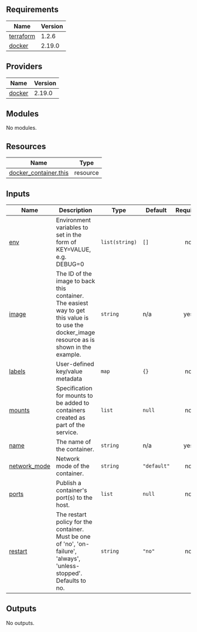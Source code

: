 <!-- BEGIN_TF_DOCS -->
## Requirements

| Name | Version |
|------|---------|
| <a name="requirement_terraform"></a> [terraform](#requirement\_terraform) | 1.2.6 |
| <a name="requirement_docker"></a> [docker](#requirement\_docker) | 2.19.0 |

## Providers

| Name | Version |
|------|---------|
| <a name="provider_docker"></a> [docker](#provider\_docker) | 2.19.0 |

## Modules

No modules.

## Resources

| Name | Type |
|------|------|
| [docker_container.this](https://registry.terraform.io/providers/kreuzwerker/docker/2.19.0/docs/resources/container) | resource |

## Inputs

| Name | Description | Type | Default | Required |
|------|-------------|------|---------|:--------:|
| <a name="input_env"></a> [env](#input\_env) | Environment variables to set in the form of KEY=VALUE, e.g. DEBUG=0 | `list(string)` | `[]` | no |
| <a name="input_image"></a> [image](#input\_image) | The ID of the image to back this container. The easiest way to get this value is to use the docker\_image resource as is shown in the example. | `string` | n/a | yes |
| <a name="input_labels"></a> [labels](#input\_labels) | User-defined key/value metadata | `map` | `{}` | no |
| <a name="input_mounts"></a> [mounts](#input\_mounts) | Specification for mounts to be added to containers created as part of the service. | `list` | `null` | no |
| <a name="input_name"></a> [name](#input\_name) | The name of the container. | `string` | n/a | yes |
| <a name="input_network_mode"></a> [network\_mode](#input\_network\_mode) | Network mode of the container. | `string` | `"default"` | no |
| <a name="input_ports"></a> [ports](#input\_ports) | Publish a container's port(s) to the host. | `list` | `null` | no |
| <a name="input_restart"></a> [restart](#input\_restart) | The restart policy for the container. Must be one of 'no', 'on-failure', 'always', 'unless-stopped'. Defaults to no. | `string` | `"no"` | no |

## Outputs

No outputs.
<!-- END_TF_DOCS -->